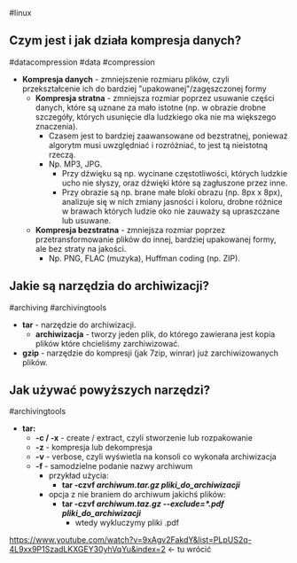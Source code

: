 #linux
## Czym jest i jak działa kompresja danych?
#datacompression #data #compression 
- **Kompresja danych** - zmniejszenie rozmiaru plików, czyli przekształcenie ich do bardziej "upakowanej"/zagęszczonej formy
	- **Kompresja stratna** - zmniejsza rozmiar poprzez usuwanie części danych, które są uznane za mało istotne (np. w obrazie drobne szczegóły, których usunięcie dla ludzkiego oka nie ma większego znaczenia).
		- Czasem jest to bardziej zaawansowane od bezstratnej, ponieważ algorytm musi uwzględniać i rozróżniać, to jest tą nieistotną rzeczą.
		- Np. MP3, JPG.
			- Przy dźwięku są np. wycinane częstotliwości, których ludzkie ucho nie słyszy, oraz dźwięki które są zagłuszone przez inne.
			- Przy obrazie są np. brane małe bloki obrazu (np. 8px x 8px), analizuje się w nich zmiany jasności i koloru, drobne różnice w brawach których ludzie oko nie zauważy są upraszczane lub usuwane.
	- **Kompresja bezstratna** - zmniejsza rozmiar poprzez przetransformowanie plików do innej, bardziej upakowanej formy, ale bez straty na jakości.
		- Np. PNG, FLAC (muzyka), Huffman coding (np. ZIP).

## Jakie są narzędzia do archiwizacji?
#archiving #archivingtools
- **tar** - narzędzie do archiwizacji.
	- **archiwizacja** - tworzy jeden plik, do którego zawierana jest kopia plików które chcieliśmy zarchiwizować.
- **gzip** - narzędzie do kompresji (jak 7zip, winrar) już zarchiwizowanych plików.

## Jak używać powyższych narzędzi?
#archivingtools
- **tar:**
	- **-c / -x** - create / extract, czyli stworzenie lub rozpakowanie
	- **-z** - kompresja lub dekompresja
	- **-v** - verbose, czyli wyświetla na konsoli co wykonała archiwizacja
	- **-f** - samodzielne podanie nazwy archiwum
		- przykład użycia:
			- **tar -czvf *archiwum.tar.gz* *pliki_do_archiwizacji***
		- opcja z nie braniem do archiwum jakichś plików:
			- **tar -czvf *archiwum.taz.gz* *--exclude=\*.pdf* *pliki_do_archiwizacji***
				- wtedy wykluczymy pliki .pdf


https://www.youtube.com/watch?v=9xAgv2FakdY&list=PLpUS2q-4L9xx9P1SzadLKXGEY30yhVqYu&index=2 <- tu wrócić